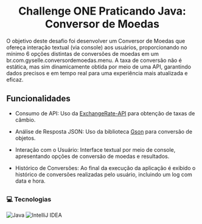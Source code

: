 <h1 align="center">Challenge ONE Praticando Java: Conversor de Moedas</h1>

<p>O objetivo deste desafio foi desenvolver um Conversor de Moedas que ofereça interação textual (via console) aos usuários, proporcionando no mínimo 6 opções distintas de conversões de moedas em um br.com.gyselle.conversordemoedas.menu. A taxa de conversão não é estática, mas sim dinamicamente obtida por meio de uma API, garantindo dados precisos e em tempo real para uma experiência mais atualizada e eficaz.</p>

<h2>Funcionalidades</h2>

- Consumo de API: Uso da [ExchangeRate-API](https://www.exchangerate-api.com/) para obtenção de taxas de câmbio.

- Análise de Resposta JSON: Uso da biblioteca [Gson](https://github.com/google/gson) para conversão de objetos.

- Interação com o Usuário: Interface textual por meio de console, apresentando opções de conversão de moedas e resultados.

-  Histórico de Conversões: Ao final da execução da aplicação é exibido o histórico de conversões realizadas pelo usuário, incluindo um log com data e hora.

##

<h3> 💻 Tecnologias </h3>

![Java](https://img.shields.io/badge/java-%23ED8B00.svg?style=for-the-badge&logo=openjdk&logoColor=white)
![IntelliJ IDEA](https://img.shields.io/badge/IntelliJIDEA-000000.svg?style=for-the-badge&logo=intellij-idea&logoColor=white)
